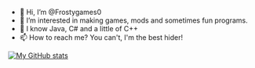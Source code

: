 - 👋 Hi, I’m @Frostygames0
- 👀 I’m interested in making games, mods and sometimes fun programs.
- 🌱 I know Java, C# and a little of C++
- 📫 How to reach me? You can't, I'm the best hider!

[![My GitHub stats](https://github-readme-stats.vercel.app/api?username=frostygames0)](https://github.com/anuraghazra/github-readme-stats)

<!---
Frostygames0/Frostygames0 is a ✨ special ✨ repository because its `README.md` (this file) appears on your GitHub profile.
You can click the Preview link to take a look at your changes.
--->
